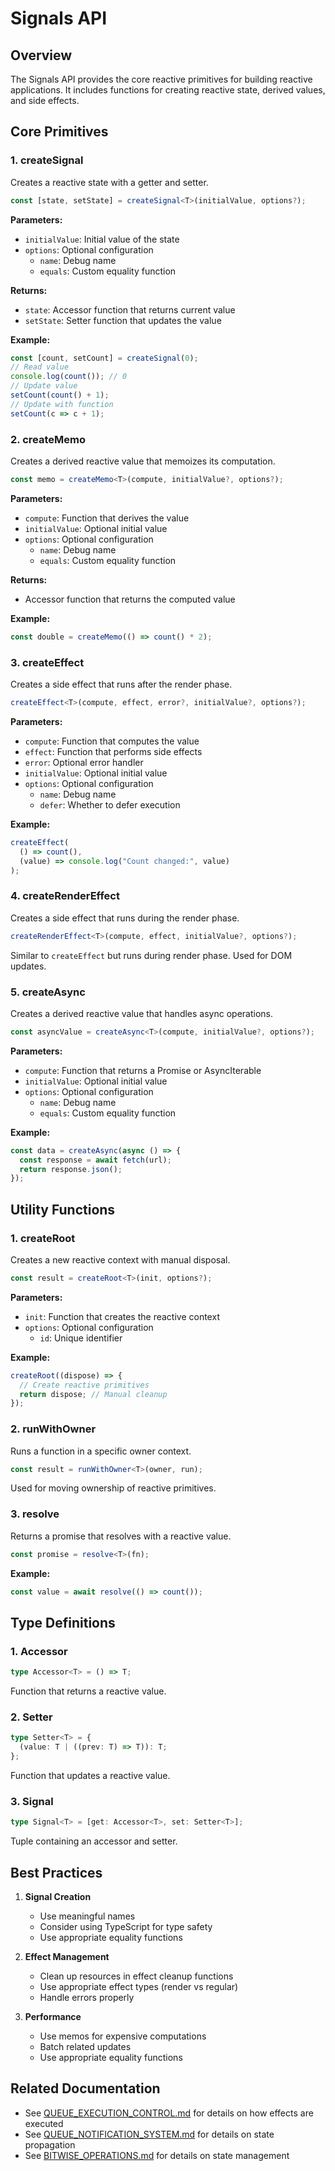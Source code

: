 # Signals API

## Overview
The Signals API provides the core reactive primitives for building reactive applications. It includes functions for creating reactive state, derived values, and side effects.

## Core Primitives

### 1. createSignal
Creates a reactive state with a getter and setter.

```typescript
const [state, setState] = createSignal<T>(initialValue, options?);
```

**Parameters:**
- `initialValue`: Initial value of the state
- `options`: Optional configuration
  - `name`: Debug name
  - `equals`: Custom equality function

**Returns:**
- `state`: Accessor function that returns current value
- `setState`: Setter function that updates the value

**Example:**
```typescript
const [count, setCount] = createSignal(0);
// Read value
console.log(count()); // 0
// Update value
setCount(count() + 1);
// Update with function
setCount(c => c + 1);
```

### 2. createMemo
Creates a derived reactive value that memoizes its computation.

```typescript
const memo = createMemo<T>(compute, initialValue?, options?);
```

**Parameters:**
- `compute`: Function that derives the value
- `initialValue`: Optional initial value
- `options`: Optional configuration
  - `name`: Debug name
  - `equals`: Custom equality function

**Returns:**
- Accessor function that returns the computed value

**Example:**
```typescript
const double = createMemo(() => count() * 2);
```

### 3. createEffect
Creates a side effect that runs after the render phase.

```typescript
createEffect<T>(compute, effect, error?, initialValue?, options?);
```

**Parameters:**
- `compute`: Function that computes the value
- `effect`: Function that performs side effects
- `error`: Optional error handler
- `initialValue`: Optional initial value
- `options`: Optional configuration
  - `name`: Debug name
  - `defer`: Whether to defer execution

**Example:**
```typescript
createEffect(
  () => count(),
  (value) => console.log("Count changed:", value)
);
```

### 4. createRenderEffect
Creates a side effect that runs during the render phase.

```typescript
createRenderEffect<T>(compute, effect, initialValue?, options?);
```

Similar to `createEffect` but runs during render phase. Used for DOM updates.

### 5. createAsync
Creates a derived reactive value that handles async operations.

```typescript
const asyncValue = createAsync<T>(compute, initialValue?, options?);
```

**Parameters:**
- `compute`: Function that returns a Promise or AsyncIterable
- `initialValue`: Optional initial value
- `options`: Optional configuration
  - `name`: Debug name
  - `equals`: Custom equality function

**Example:**
```typescript
const data = createAsync(async () => {
  const response = await fetch(url);
  return response.json();
});
```

## Utility Functions

### 1. createRoot
Creates a new reactive context with manual disposal.

```typescript
const result = createRoot<T>(init, options?);
```

**Parameters:**
- `init`: Function that creates the reactive context
- `options`: Optional configuration
  - `id`: Unique identifier

**Example:**
```typescript
createRoot((dispose) => {
  // Create reactive primitives
  return dispose; // Manual cleanup
});
```

### 2. runWithOwner
Runs a function in a specific owner context.

```typescript
const result = runWithOwner<T>(owner, run);
```

Used for moving ownership of reactive primitives.

### 3. resolve
Returns a promise that resolves with a reactive value.

```typescript
const promise = resolve<T>(fn);
```

**Example:**
```typescript
const value = await resolve(() => count());
```

## Type Definitions

### 1. Accessor
```typescript
type Accessor<T> = () => T;
```
Function that returns a reactive value.

### 2. Setter
```typescript
type Setter<T> = {
  (value: T | ((prev: T) => T)): T;
};
```
Function that updates a reactive value.

### 3. Signal
```typescript
type Signal<T> = [get: Accessor<T>, set: Setter<T>];
```
Tuple containing an accessor and setter.

## Best Practices

1. **Signal Creation**
   - Use meaningful names
   - Consider using TypeScript for type safety
   - Use appropriate equality functions

2. **Effect Management**
   - Clean up resources in effect cleanup functions
   - Use appropriate effect types (render vs regular)
   - Handle errors properly

3. **Performance**
   - Use memos for expensive computations
   - Batch related updates
   - Use appropriate equality functions

## Related Documentation
- See [QUEUE_EXECUTION_CONTROL.md](./QUEUE_EXECUTION_CONTROL.md) for details on how effects are executed
- See [QUEUE_NOTIFICATION_SYSTEM.md](./QUEUE_NOTIFICATION_SYSTEM.md) for details on state propagation
- See [BITWISE_OPERATIONS.md](./BITWISE_OPERATIONS.md) for details on state management 
